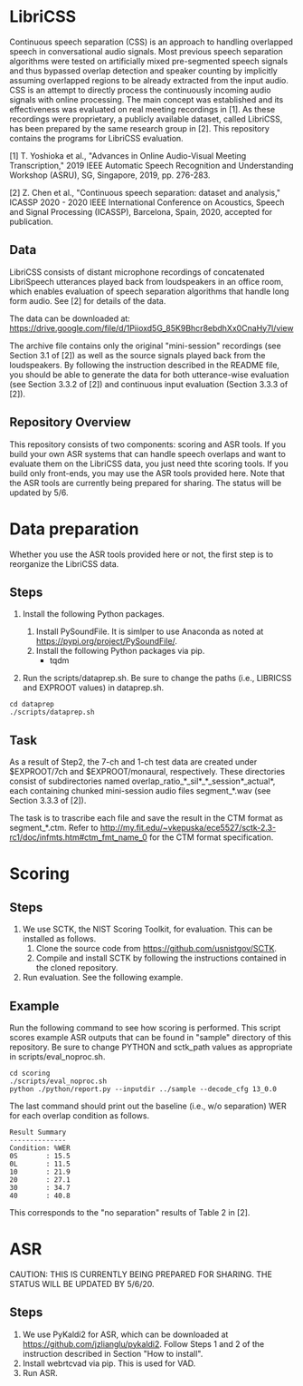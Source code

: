 # LibriCSS
Continuous speech separation (CSS) is an approach to handling overlapped speech in conversational audio signals. Most previous speech separation algorithms were tested on artificially mixed pre-segmented speech signals and thus bypassed overlap detection and speaker counting by implicitly assuming overlapped regions to be already extracted from the input audio. CSS is an attempt to directly process the continuously incoming audio signals with online processing. The main concept was established and its effectiveness was evaluated on real meeting recordings in [1]. As these recordings were proprietary, a publicly available dataset, called LibriCSS, has been prepared by the same research group in [2]. This repository contains the programs for LibriCSS evaluation. 

[1] T. Yoshioka et al., "Advances in Online Audio-Visual Meeting Transcription," 2019 IEEE Automatic Speech Recognition and Understanding Workshop (ASRU), SG, Singapore, 2019, pp. 276-283. 

[2] Z. Chen et al., "Continuous speech separation: dataset and analysis," ICASSP 2020 - 2020 IEEE International Conference on Acoustics, Speech and Signal Processing (ICASSP), Barcelona, Spain, 2020, accepted for publication.

## Data
LibriCSS consists of distant microphone recordings of concatenated LibriSpeech utterances played back from loudspeakers in an office room, which enables evaluation of speech separation algorithms that handle long form audio. See [2] for details of the data. 

The data can be downloaded at: 
https://drive.google.com/file/d/1Piioxd5G_85K9Bhcr8ebdhXx0CnaHy7l/view

The archive file contains only the original "mini-session" recordings (see Section 3.1 of [2]) as well as the source signals played back from the loudspeakers. By following the instruction described in the README file, you should be able to generate the data for both utterance-wise evaluation (see Section 3.3.2 of [2]) and continuous input evaluation (Section 3.3.3 of [2]). 


## Repository Overview

This repository consists of two components: scoring and ASR tools. If you build your own ASR systems that can handle speech overlaps and want to evaluate them on the LibriCSS data, you just need thte scoring tools. If you build only front-ends, you may use the ASR tools provided here. Note that the ASR tools are currently being prepared for sharing. The status will be updated by 5/6. 



# Data preparation

Whether you use the ASR tools provided here or not, the first step is to reorganize the LibriCSS data. 

## Steps
1. Install the following Python packages. 
    1. Install PySoundFile. It is simlper to use Anaconda as noted at https://pypi.org/project/PySoundFile/.
    2. Install the following Python packages via pip. 
        - tqdm

2. Run the scripts/dataprep.sh. Be sure to change the paths (i.e., LIBRICSS and EXPROOT values) in dataprep.sh. 
```
cd dataprep
./scripts/dataprep.sh
```

## Task
As a result of Step2,  the 7-ch and 1-ch test data are created under $EXPROOT/7ch and $EXPROOT/monaural, respectively. 
These directories consist of subdirectories named overlap_ratio\_\*\_sil\*\_\*\_session\*\_actual\*, each containing chunked mini-session 
audio files segment\_\*.wav (see Section 3.3.3 of [2]). 

The task is to trascribe each file and save the result in the CTM format as segment\_\*.ctm. Refer to http://my.fit.edu/~vkepuska/ece5527/sctk-2.3-rc1/doc/infmts.htm#ctm_fmt_name_0 for the CTM format specification.  



# Scoring

## Steps
1. We use SCTK, the NIST Scoring Toolkit, for evaluation. This can be installed as follows. 
    1. Clone the source code from https://github.com/usnistgov/SCTK. 
    2. Compile and install SCTK by following the instructions contained in the cloned repository. 
2. Run evaluation. See the following example. 


## Example
Run the following command to see how scoring is performed. This script scores example ASR outputs that can be found in "sample" directory of this repository. Be sure to change PYTHON and sctk_path values as appropriate in scripts/eval_noproc.sh. 
```
cd scoring
./scripts/eval_noproc.sh
python ./python/report.py --inputdir ../sample --decode_cfg 13_0.0
```  
The last command should print out the baseline (i.e., w/o separation) WER for each overlap condition as follows. 
```  
Result Summary
--------------
Condition: %WER
0S       : 15.5
0L       : 11.5
10       : 21.9
20       : 27.1
30       : 34.7
40       : 40.8
```  
This corresponds to the "no separation" results of Table 2 in [2]. 



# ASR 

CAUTION: THIS IS CURRENTLY BEING PREPARED FOR SHARING. THE STATUS WILL BE UPDATED BY 5/6/20.

## Steps
1. We use PyKaldi2 for ASR, which can be downloaded at https://github.com/jzlianglu/pykaldi2. Follow Steps 1 and 2 of the instruction described in Section "How to install". 
2. Install webrtcvad via pip. This is used for VAD. 
3. Run ASR. 
